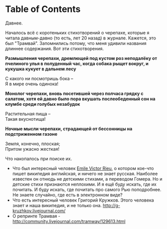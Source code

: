 
# Table of Contents



<div class="preview" id="org2cff26f">
<p>
Давнее.
</p>

</div>

Началось всё с коротеньких стихотворений о черепахе, которые я читала давным-давно (то есть, лет 20 назад) в журнале. Кажется, это был "Трамвай". Запомнились потому, что меня удивили названия длиннее содержания. 
Вот эти стихотворения.

**Размышления черепахи, дремлющей под кустом роз неподалёку от пчелиного улья в полуденный час, когда собака рыщет вокруг, и кукушка кукует в дальнем лесу**

<p class="verse">
С какого ни посмотришь бока –<br>
Я в мире очень одинока!<br>
</p>

**Монолог черепахи, вновь посетившей через полчаса грядку с салатом, хотя ей давно было пора вкушать послеобеденный сон на клумбе среди голубых незабудок**

<p class="verse">
Растительная пища –<br>
Такая вкуснотища!<br>
</p>

**Ночные мысли черепахи, страдающей от бессонницы на подстриженном газоне**

<p class="verse">
Земля, конечно, плоская;<br>
Притом ужасно жесткая!<br>
</p>

Что накопалось при поиске их.

-   Что был интересный человек [Emile Victor Rieu](http://en.wikipedia.org/wiki/E._V._Rieu), о котором кое-что пишет википедия английская, и ничего не знает русская. Наиболее известен он отнюдь не детскими стихами, а переводом Гомера. Но и детские стихи признаются неплохими. И я ещё буду искать, где их почитать. И буду искать, где почитать про самого Рью поподробнее. Не знаете случайно, где есть в электронном виде?
-   Что есть интересный человек Григорий Кружков. Этого человека знает и наша википедия, и не только она. <http://g-kruzhkov.livejournal.com/>
-   О репринте Трамвая - <http://community.livejournal.com/tramway/129613.html>

